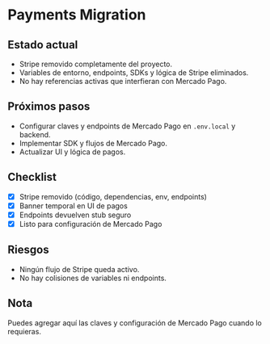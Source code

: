 # Payments Migration

## Estado actual
- Stripe removido completamente del proyecto.
- Variables de entorno, endpoints, SDKs y lógica de Stripe eliminados.
- No hay referencias activas que interfieran con Mercado Pago.

## Próximos pasos
- Configurar claves y endpoints de Mercado Pago en `.env.local` y backend.
- Implementar SDK y flujos de Mercado Pago.
- Actualizar UI y lógica de pagos.

## Checklist
- [x] Stripe removido (código, dependencias, env, endpoints)
- [x] Banner temporal en UI de pagos
- [x] Endpoints devuelven stub seguro
- [x] Listo para configuración de Mercado Pago

## Riesgos
- Ningún flujo de Stripe queda activo.
- No hay colisiones de variables ni endpoints.

## Nota
Puedes agregar aquí las claves y configuración de Mercado Pago cuando lo requieras.
